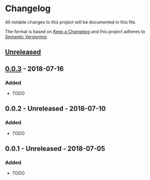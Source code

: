 # Changelog
All notable changes to this project will be documented in this file.

The format is based on [Keep a Changelog](https://keepachangelog.com/en/1.0.0/)
and this project adheres to [Semantic Versioning](https://semver.org/spec/v2.0.0.html).

## [Unreleased]

## [0.0.3] - 2018-07-16

### Added
- TODO

## 0.0.2 - Unreleased - 2018-07-10
### Added
- TODO

## 0.0.1 - Unreleased - 2018-07-05
### Added
- TODO

[Unreleased]: https://github.com/medtune/beta-platform/compare/v0.0.3...HEAD
[0.0.3]: https://github.com/medtune/beta-platform/compare/v0.0.3...v0.0.2
